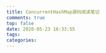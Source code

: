 ```yaml
---
title: ConcurrentHashMap源码阅读笔记
comments: true
top: false
date: 2020-05-23 16:33:55
tags:
categories:
---
```

